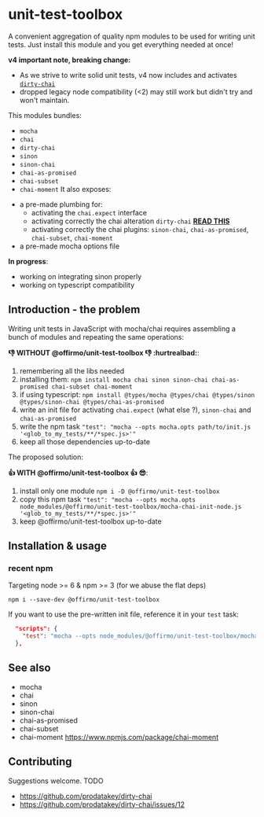 # unit-test-toolbox
A convenient aggregation of quality npm modules to be used for writing unit tests.
Just install this module and you get everything needed at once!

**v4 important note, breaking change:**
* As we strive to write solid unit tests, v4 now includes and activates [`dirty-chai`](https://github.com/prodatakey/dirty-chai)
* dropped legacy node compatibility (<2) may still work but didn't try and won't maintain.


This modules bundles:
* `mocha`
* `chai`
* `dirty-chai`
* `sinon`
* `sinon-chai`
* `chai-as-promised`
* `chai-subset`
* `chai-moment`
It also exposes:
- a pre-made plumbing for:
  - activating the `chai.expect` interface
  - activating correctly the chai alteration `dirty-chai` **[READ THIS](https://github.com/prodatakey/dirty-chai#use-with-chai-as-promised)**
  - activating correctly the chai plugins: `sinon-chai`, `chai-as-promised`, `chai-subset`, `chai-moment`
- a pre-made mocha options file

**In progress**:
- working on integrating sinon properly
- working on typescript compatibility


## Introduction - the problem
Writing unit tests in JavaScript with mocha/chai requires assembling a bunch of modules and repeating the same operations:

**:-1: WITHOUT @offirmo/unit-test-toolbox :-1: :hurtrealbad:**:
1. remembering all the libs needed
1. installing them: `npm install mocha chai sinon sinon-chai chai-as-promised chai-subset chai-moment`
1. if using typescript: `npm install @types/mocha @types/chai @types/sinon @types/sinon-chai @types/chai-as-promised`
1. write an init file for activating `chai.expect` (what else ?), `sinon-chai` and `chai-as-promised`
1. write the npm task `"test": "mocha --opts mocha.opts path/to/init.js '<glob_to_my_tests/**/*spec.js>'"`
1. keep all those dependencies up-to-date

The proposed solution:

**:+1: WITH @offirmo/unit-test-toolbox :+1: :sunglasses:**:
1. install only one module `npm i -D @offirmo/unit-test-toolbox`
1. copy this npm task `"test": "mocha --opts mocha.opts node_modules/@offirmo/unit-test-toolbox/mocha-chai-init-node.js '<glob_to_my_tests/**/*spec.js>'"`
1. keep @offirmo/unit-test-toolbox up-to-date


## Installation & usage

### recent npm
Targeting node >= 6 & npm >= 3 (for we abuse the flat deps)

```shell
npm i --save-dev @offirmo/unit-test-toolbox
```

If you want to use the pre-written init file, reference it in your `test` task:
```json
  "scripts": {
    "test": "mocha --opts node_modules/@offirmo/unit-test-toolbox/mocha.opts node_modules/@offirmo/unit-test-toolbox/mocha-chai-init.js 'test/unit/src/**/*spec.js'"
  },
```


## See also
* mocha
* chai
* sinon
* sinon-chai
* chai-as-promised
* chai-subset
* chai-moment https://www.npmjs.com/package/chai-moment


## Contributing
Suggestions welcome.
TODO
* https://github.com/prodatakey/dirty-chai
* https://github.com/prodatakey/dirty-chai/issues/12
